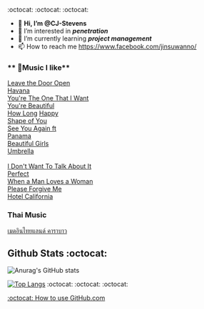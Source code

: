 :octocat: :octocat: :octocat:
- 👋 **Hi, I’m @CJ-Stevens**
- 👀 I’m interested in **_penetration_**
- 🌱 I’m currently learning **_project management_**
- 📫 How to reach me https://www.facebook.com/jinsuwanno/
### ** 🎼Music I like**<br>
[Leave the Door Open](https://www.youtube.com/watch?v=adLGHcj_fmA)<br>
[Havana](https://www.youtube.com/watch?v=EBwKMzoprvE)<br>
[You're The One That I Want](https://www.youtube.com/watch?v=7oKPYe53h78)<br>
[You're Beautiful](https://www.youtube.com/watch?v=oofSnsGkops)<br>
[How Long](https://www.youtube.com/watch?v=CwfoyVa980U)
[Happy](https://www.youtube.com/watch?v=ZbZSe6N_BXs)<br>
[Shape of You](https://www.youtube.com/watch?v=JGwWNGJdvx8&list=RDJGwWNGJdvx8&start_radio=1&rv=JGwWNGJdvx8&t=11)<br>
[See You Again ft](https://www.youtube.com/watch?v=RgKAFK5djSk)<br>
[Panama](https://www.youtube.com/watch?v=tMmMTdc7RE0)<br>
[Beautiful Girls](https://www.youtube.com/watch?v=MrTz5xjmso4)<br>
[Umbrella](https://www.youtube.com/watch?v=CvBfHwUxHIk)<br>
[]()<br>
[I Don't Want To Talk About It](https://www.youtube.com/watch?v=w46bWxS9IjY)<br>
[Perfect](https://www.youtube.com/watch?v=2Vv-BfVoq4g&list=RDJGwWNGJdvx8&index=2)<br>
[When a Man Loves a Woman](https://www.youtube.com/watch?v=MUuNDb-nm5M)<br>
[Please Forgive Me](https://www.youtube.com/watch?v=9EHAo6rEuas)<br>
[Hotel California](https://www.youtube.com/watch?v=EBwKMzoprvE)<br>

### Thai Music
[เมดอินไทยแลนด์ คาราบาว](https://www.youtube.com/watch?v=fVdOqSbkDoo&list=RDfVdOqSbkDoo&start_radio=1)<br>

## Github Stats :octocat:

![Anurag's GitHub stats](https://github-readme-stats.vercel.app/api?username=CJ-Stevens&show_icons=true&theme=radical)

[![Top Langs](https://github-readme-stats.vercel.app/api/top-langs/?username=CJ-Stevens&langs_count=8)](https://github.com/anuraghazra/github-readme-stats)
:octocat: :octocat: :octocat:
<!---
CJ-Stevens/Chenchira is a ✨ special ✨ repository because its `README.md` (this file) appears on your GitHub profile.
You can click the Preview link to take a look at your changes.
--->
[:octocat: How to use GitHub.com](https://docs.github.com/en/github)
